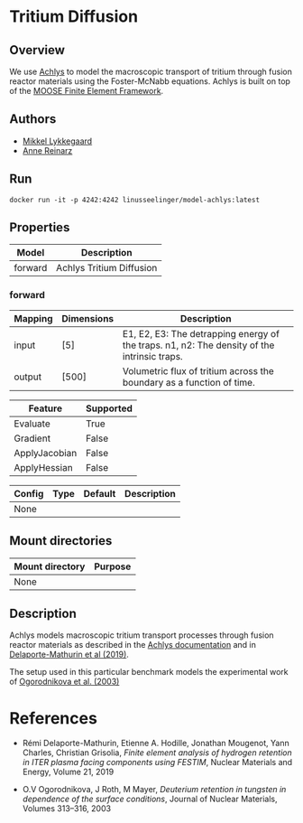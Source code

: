 # Tritium Diffusion

## Overview
We use [Achlys](https://github.com/aurora-multiphysics/achlys) to model the macroscopic transport of tritium through fusion reactor materials using the Foster-McNabb equations. Achlys is built on top of the  [MOOSE Finite Element Framework](https://mooseframework.inl.gov/).

## Authors
- [Mikkel Lykkegaard](mailto:mikkel@digilab.co.uk)
- [Anne Reinarz](mailto:anne.k.reinarz@durham.ac.uk)


## Run
```
docker run -it -p 4242:4242 linusseelinger/model-achlys:latest
```

## Properties

Model | Description
---|---
forward | Achlys Tritium Diffusion

### forward
Mapping | Dimensions | Description
---|---|---
input | [5] | E1, E2, E3: The detrapping energy of the traps. n1, n2: The density of the intrinsic traps.
output | [500] | Volumetric flux of tritium across the boundary as a function of time.

Feature | Supported
---|---
Evaluate | True
Gradient | False
ApplyJacobian | False
ApplyHessian | False

Config | Type | Default | Description
---|---|---|---
None | | |

## Mount directories
Mount directory | Purpose
---|---
None |

## Description
Achlys models macroscopic tritium transport processes through fusion reactor materials as described in the [Achlys documentation](https://aurora-multiphysics.github.io/achlys/module/introduction.html) and in [Delaporte-Mathurin et al (2019)](https://www.sciencedirect.com/science/article/pii/S2352179119300547).

The setup used in this particular benchmark models the experimental work of [Ogorodnikova et al. (2003)](https://www.sciencedirect.com/science/article/abs/pii/S0022311502013752)

# References
- Rémi Delaporte-Mathurin, Etienne A. Hodille, Jonathan Mougenot, Yann Charles, Christian Grisolia, *Finite element analysis of hydrogen retention in ITER plasma facing components using FESTIM*, Nuclear Materials and Energy, Volume 21, 2019

- O.V Ogorodnikova, J Roth, M Mayer, *Deuterium retention in tungsten in dependence of the surface conditions*, Journal of Nuclear Materials, Volumes 313–316, 2003
